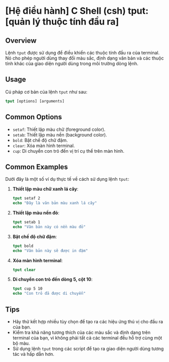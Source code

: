 # [Hệ điều hành] C Shell (csh) tput: [quản lý thuộc tính đầu ra]

## Overview
Lệnh `tput` được sử dụng để điều khiển các thuộc tính đầu ra của terminal. Nó cho phép người dùng thay đổi màu sắc, định dạng văn bản và các thuộc tính khác của giao diện người dùng trong môi trường dòng lệnh.

## Usage
Cú pháp cơ bản của lệnh `tput` như sau:
```csh
tput [options] [arguments]
```

## Common Options
- `setaf`: Thiết lập màu chữ (foreground color).
- `setab`: Thiết lập màu nền (background color).
- `bold`: Bật chế độ chữ đậm.
- `clear`: Xóa màn hình terminal.
- `cup`: Di chuyển con trỏ đến vị trí cụ thể trên màn hình.

## Common Examples
Dưới đây là một số ví dụ thực tế về cách sử dụng lệnh `tput`:

1. **Thiết lập màu chữ xanh lá cây**:
   ```csh
   tput setaf 2
   echo "Đây là văn bản màu xanh lá cây"
   ```

2. **Thiết lập màu nền đỏ**:
   ```csh
   tput setab 1
   echo "Văn bản này có nền màu đỏ"
   ```

3. **Bật chế độ chữ đậm**:
   ```csh
   tput bold
   echo "Văn bản này sẽ được in đậm"
   ```

4. **Xóa màn hình terminal**:
   ```csh
   tput clear
   ```

5. **Di chuyển con trỏ đến dòng 5, cột 10**:
   ```csh
   tput cup 5 10
   echo "Con trỏ đã được di chuyển"
   ```

## Tips
- Hãy thử kết hợp nhiều tùy chọn để tạo ra các hiệu ứng thú vị cho đầu ra của bạn.
- Kiểm tra khả năng tương thích của các màu sắc và định dạng trên terminal của bạn, vì không phải tất cả các terminal đều hỗ trợ cùng một bộ màu.
- Sử dụng lệnh `tput` trong các script để tạo ra giao diện người dùng tương tác và hấp dẫn hơn.